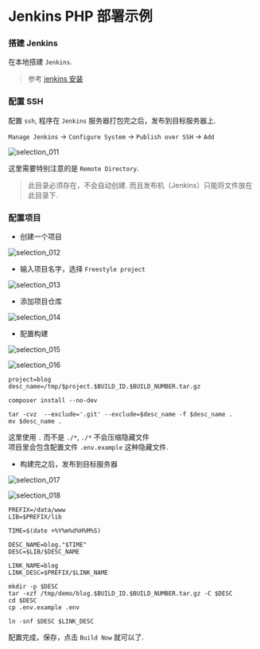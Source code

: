 Jenkins PHP 部署示例
=====================

### 搭建 Jenkins
在本地搭建 `Jenkins`.  

> 参考 [jenkins 安装](https://github.com/codcodog/Blog/issues/106)

### 配置 SSH
配置 `ssh`, 程序在 `Jenkins` 服务器打包完之后，发布到目标服务器上.

`Manage Jenkins` -> `Configure System` -> `Publish over SSH` -> `Add`

![selection_011](https://user-images.githubusercontent.com/18098145/51800736-b03c4e80-226e-11e9-8550-3c04fb02ac22.png)

这里需要特别注意的是 `Remote Directory`.  
> 此目录必须存在，不会自动创建. 而且发布机（Jenkins）只能将文件放在此目录下.

### 配置项目

- 创建一个项目

![selection_012](https://user-images.githubusercontent.com/18098145/51801044-89cce200-2273-11e9-994f-6e05ef20b6a0.png)

- 输入项目名字，选择 `Freestyle project` 

![selection_013](https://user-images.githubusercontent.com/18098145/51800912-cdbee780-2271-11e9-91ce-b9959763223c.png)

- 添加项目仓库

![selection_014](https://user-images.githubusercontent.com/18098145/51801000-0ca16d00-2273-11e9-88e9-360568d7ac60.png)

- 配置构建

![selection_015](https://user-images.githubusercontent.com/18098145/51801066-e7f9c500-2273-11e9-8a44-3d6995982b3d.png)

![selection_016](https://user-images.githubusercontent.com/18098145/51801093-3313d800-2274-11e9-9e71-3f1612751c71.png)

```
project=blog
desc_name=/tmp/$project.$BUILD_ID.$BUILD_NUMBER.tar.gz

composer install --no-dev

tar -cvz  --exclude='.git' --exclude=$desc_name -f $desc_name .
mv $desc_name .
```
这里使用 `.` 而不是 `./*`, `./*` 不会压缩隐藏文件  
项目里会包含配置文件 `.env.example` 这种隐藏文件.

- 构建完之后，发布到目标服务器

![selection_017](https://user-images.githubusercontent.com/18098145/51801166-2ba0fe80-2275-11e9-8389-9cf85f6521a9.png)

![selection_018](https://user-images.githubusercontent.com/18098145/51801289-c1895900-2276-11e9-943e-918b47e9c487.png)

```
PREFIX=/data/www
LIB=$PREFIX/lib

TIME=$(date +%Y%m%d%H%M%S)

DESC_NAME=blog."$TIME"
DESC=$LIB/$DESC_NAME

LINK_NAME=blog
LINK_DESC=$PREFIX/$LINK_NAME

mkdir -p $DESC
tar -xzf /tmp/demo/blog.$BUILD_ID.$BUILD_NUMBER.tar.gz -C $DESC
cd $DESC
cp .env.example .env

ln -snf $DESC $LINK_DESC
```

配置完成，保存，点击 `Build Now` 就可以了.
